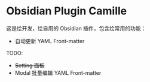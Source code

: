 # Obsidian Plugin Camille

这是绘开发，绘自用的 Obsidian 插件，包含绘常用的功能：

- 自动更新 YAML Front-matter

TODO:

- ~~Setting 面板~~
- Modal 批量编辑 YAML Front-matter
